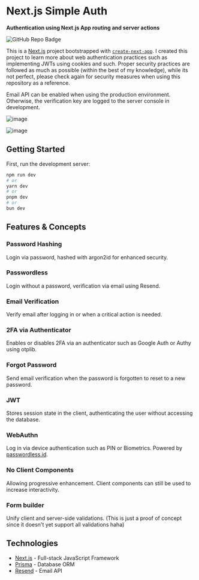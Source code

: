

# Next.js Simple Auth

**Authentication using Next.js App routing and server actions**

![GitHub Repo Badge](https://img.shields.io/badge/GitHub-Repository-brightgreen)

This is a [Next.js](https://nextjs.org/) project bootstrapped with [`create-next-app`](https://github.com/vercel/next.js/tree/canary/packages/create-next-app). I created this project to learn more about web authentication practices such as implementing JWTs using cookies and such. Proper security practices are followed as much as possible (within the best of my knowledge), while its not perfect, please check again for security measures when using this repository as a reference.

Email API can be enabled when using the production environment. Otherwise, the verification key are logged to the server console in development.

![image](https://github.com/alfonsusac/nextjs-auth-form-test/assets/20208219/e33699ab-5480-4758-8332-bfa18de9c7ad)

![image](https://github.com/alfonsusac/nextjs-auth-form-test/assets/20208219/0a4c83a4-699b-493b-8a14-48171439fc92)


## Getting Started

First, run the development server:

```bash
npm run dev
# or
yarn dev
# or
pnpm dev
# or
bun dev
```

## Features & Concepts

### Password Hashing

Login via password, hashed with argon2id for enhanced security.

### Passwordless

Login without a password, verification via email using Resend.

### Email Verification

Verify email after logging in or when a critical action is needed.

### 2FA via Authenticator

Enables or disables 2FA via an authenticator such as Google Auth or Authy using otplib.

### Forgot Password

Send email verification when the password is forgotten to reset to a new password.

### JWT

Stores session state in the client, authenticating the user without accessing the database.

### WebAuthn

Log in via device authentication such as PIN or Biometrics. Powered by [passwordless.id](https://passwordless.id).

### No Client Components

Allowing progressive enhancement. Client components can still be used to increase interactivity.

### Form builder

Unify client and server-side validations. (This is just a proof of concept since it doesn't yet support all validations haha)

## Technologies

- [Next.js](https://nextjs.org/) - Full-stack JavaScript Framework
- [Prisma](https://www.prisma.io/) - Database ORM
- [Resend](https://resend.com/) - Email API
